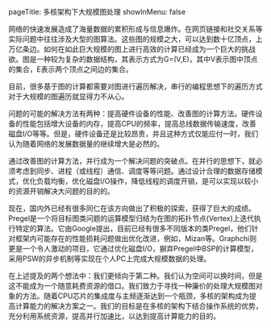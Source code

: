 pageTitle: 多核架构下大规模图处理
showInMenu: false

网络的快速发展造成了海量数据的累积形成与信息爆炸。在网页链接和社交关系等实际问题中往往涉及大型的图算法。这些图的规模之大，可以达到数十亿顶点，上万亿条边。如何在如此巨大规模的图上进行高效的计算已经成为一个巨大的挑战欲。图是一种较为复杂的数据结构，其表示方式为G=(V,E)，其中V表示图中顶点的集合，E表示两个顶点之间边的集合。

目前，很多基于图的计算都需要对图进行遍历解决，串行的编程思想下的遍历方式对于大规模的图遍历就显得力不从心。

问题的可能的解决方法有两种：提高硬件设备的性能、改善图的计算方法。硬件设备的性能包括增大设备的内存，提高CPU的频率，提高总线数据传输速度，改善磁盘I/O等等。但是，硬件设备还是比较昂贵，并且这种方式仅能应付一时，我们认为随着网络的发展数据量的继续增大是必然的。

通过改善图的计算方法，并行成为一个解决问题的突破点。在并行的思想下，就必须考虑到同步、进程（或线程）通信、调度等等问题。通过设计合理的数据存储模式，优化负载均衡，优化磁盘I/O操作，降低线程的调度开销，是可以实现以较小的资源开销解决大问题的目的的。

现在，国内外已经有很多同仁在该方向做出了积极的探索，获得了巨大的成绩。Pregel是一个将目标图类问题的运算模型归结为在图的拓扑节点(Vertex)上迭代执行特定的算法。它由Google提出，目前已经有很多不同版本的类Pregel，他们针对框架内可能存在的性能损耗问题做出优化改进，例如，Mizan等。Graphchi则更是一个令人激动的项目，它通过优化磁盘I/O，摒弃Pregel中BSP的计算模型，采用PSW的异步机制等实现在个人PC上完成大规模数据的处理。

在上述提及的两个想法中：我们更倾向于第二种。我们认为空间可以换时间，但是这不能成为一个随意耗费资源的借口。我们致力于寻找一种廉价的处理大规模图对象的方法。随着CPU芯片的集成度与主频逐渐达到一个瓶颈，多核的架构成为提高计算能力的解决方案之一。我们的目标是在多核的架构下结合操作系统的优势，充分利用系统资源，提高并行加速比，以达到提高计算能力的目的。
